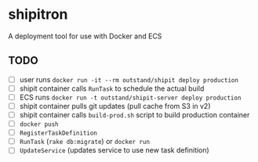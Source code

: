 # shipitron
A deployment tool for use with Docker and ECS

## TODO
- [ ] user runs `docker run -it --rm outstand/shipit deploy production`
- [ ] shipit container calls `RunTask` to schedule the actual build
- [ ] ECS runs `docker run -t outstand/shipit-server deploy production`
- [ ] shipit container pulls git updates (pull cache from S3 in v2)
- [ ] shipit container calls `build-prod.sh` script to build production container
- [ ] `docker push`
- [ ] `RegisterTaskDefinition`
- [ ] `RunTask` (`rake db:migrate`) or `docker run`
- [ ] `UpdateService` (updates service to use new task definition)

